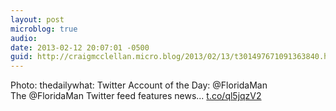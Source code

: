```yaml
---
layout: post
microblog: true
audio: 
date: 2013-02-12 20:07:01 -0500
guid: http://craigmcclellan.micro.blog/2013/02/13/t301497671091363840.html
---
```

Photo: thedailywhat: Twitter Account of the Day: @FloridaMan The @FloridaMan Twitter feed features news... [t.co/ql5jqzV2](http://t.co/ql5jqzV2)
